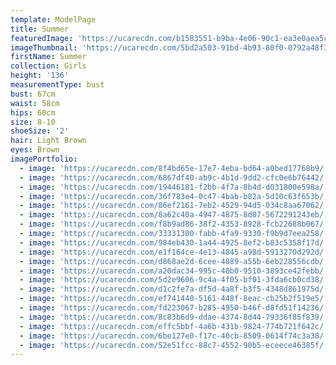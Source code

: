 ```yaml
---
template: ModelPage
title: Summer
featuredImage: 'https://ucarecdn.com/b1583551-b9ba-4e06-90c1-ea3e0aea5c1d/'
imageThumbnail: 'https://ucarecdn.com/5bd2a503-91bd-4b93-80f0-0792a48f3990/'
firstName: Summer
collection: Girls
height: '136'
measurementType: bust
bust: 67cm
waist: 58cm
hips: 60cm
size: 8-10
shoeSize: '2'
hair: Light Brown
eyes: Brown
imagePortfolio:
  - image: 'https://ucarecdn.com/8f4bd65e-17e7-4eba-bd64-a0bed17768b9/'
  - image: 'https://ucarecdn.com/6867df40-ab9c-4b1d-9dd2-cfc0e6b76442/'
  - image: 'https://ucarecdn.com/19446181-f2bb-4f7a-8b4d-d031800e598a/'
  - image: 'https://ucarecdn.com/36f783e4-0c47-4bab-b82a-5d10c63f653b/'
  - image: 'https://ucarecdn.com/86ef2161-7eb2-4529-94d5-034c8aa67062/'
  - image: 'https://ucarecdn.com/8a62c40a-4947-4875-8d07-5672291243eb/'
  - image: 'https://ucarecdn.com/f8b9ad86-38f2-4353-8928-fcb22688b067/'
  - image: 'https://ucarecdn.com/33331300-fabb-4fa9-9330-f9b9d7eea258/'
  - image: 'https://ucarecdn.com/984eb430-1a44-4925-8ef2-b83c5358f17d/'
  - image: 'https://ucarecdn.com/e1f164ce-4e13-4845-a98d-5913270d292d/'
  - image: 'https://ucarecdn.com/d868ae2d-6cee-4889-a55b-6eb228556cdb/'
  - image: 'https://ucarecdn.com/a20dac34-995c-40b0-9510-3893ce42febb/'
  - image: 'https://ucarecdn.com/5d2e9606-9c4a-4f05-bf01-3fda6cb0cd38/'
  - image: 'https://ucarecdn.com/d1c2fe7a-df5d-4a8f-b3f5-4348d861975d/'
  - image: 'https://ucarecdn.com/ef741440-5161-448f-8eac-cb25b2f519e5/'
  - image: 'https://ucarecdn.com/fd223067-b285-4950-b46f-d8fd51f14236/'
  - image: 'https://ucarecdn.com/8c83b6d9-ddae-4374-8d44-79336f85f839/'
  - image: 'https://ucarecdn.com/effc5bbf-4a6b-431b-9824-774b721f642c/'
  - image: 'https://ucarecdn.com/6be127e0-f17c-40cb-8509-0614f74c3a38/'
  - image: 'https://ucarecdn.com/52e51fcc-88c7-4552-90b5-eceece46385f/'
---
```


